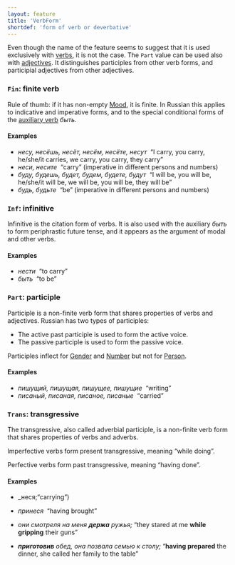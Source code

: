 ```yaml
---
layout: feature
title: 'VerbForm'
shortdef: 'form of verb or deverbative'
---
```


Even though the name of the feature seems to suggest that it is used
exclusively with [verbs](ru-pos/VERB), it is not the case.
The `Part` value can be used also with [adjectives](ru-pos/ADJ).
It distinguishes participles from other verb forms,
and participial adjectives from other adjectives.

### `Fin`: finite verb

Rule of thumb: if it has non-empty [Mood](), it is finite.
In Russian this applies to indicative and imperative forms,
and to the special conditional forms of the [auxiliary verb](ru-pos/AUX) _быть_.

#### Examples

- _несу, несёшь, несёт, несём, несёте, несут_ &nbsp;“I carry, you carry, he/she/it carries, we carry, you carry, they carry”
- _неси, несите_ &nbsp;“carry” (imperative in different persons and numbers)
- _буду, будешь, будет, будем, будете, будут_ &nbsp;“I will be, you will be, he/she/it will be, we will be, you will be, they will be”
- _будь, будьте_ &nbsp;“be” (imperative in different persons and numbers)

### `Inf`: infinitive

Infinitive is the citation form of verbs.
It is also used with the auxiliary _быть&nbsp;_ to form periphrastic future tense,
and it appears as the argument of modal and other verbs.

#### Examples

- _нести_ &nbsp;“to carry”
- _быть_ &nbsp;“to be”

### `Part`: participle

Participle is a non-finite verb form that shares properties of verbs
and adjectives. Russian has two types of participles:

- The active past participle 
  is used to form the active voice.
- The passive participle
  is used to form the passive voice.

Participles inflect for [Gender]() and [Number]() but not for [Person]().

#### Examples

- _пишущий, пишущая, пишущее, пишущие_ &nbsp;“writing” 
- _писаный, писаная, писаное, писаные_ &nbsp;“carried” 

### `Trans`: transgressive

The transgressive, also called adverbial participle, is a non-finite
verb form that shares properties of verbs and adverbs.

Imperfective verbs form present transgressive, meaning “while doing”.

Perfective verbs form past transgressive, meaning “having done”.

#### Examples

- _неся;“carrying”)
- _принеся_ &nbsp;“having brought” 

- _они смотреля на меня <b>держа</b> ружья;_ “they
  stared at me <b>while gripping</b> their guns”
- _<b>приготовив</b> обед, она позвала семью к столу;_ “<b>having
  prepared</b> the dinner, she called her family to the table”
